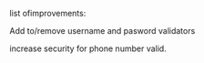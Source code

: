list ofimprovements:

Add to/remove username and pasword validators

increase security for phone number valid.


